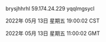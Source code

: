 brysjhhrhl 59.174.24.229 yqqlmgsycl

2022年 05月 13日 星期五 19:00:02 CST

2022年 05月 13日 星期五 11:00:02 GMT
